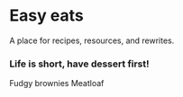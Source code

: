 # Easy eats
A place for recipes, resources, and rewrites.

### Life is short, have dessert first!

Fudgy brownies
Meatloaf
